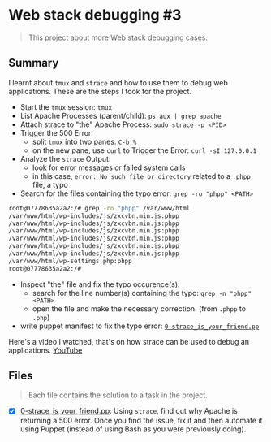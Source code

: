 # Web stack debugging #3

> This project about more Web stack debugging cases.

## Summary

I learnt about `tmux` and `strace` and how to use them to debug web applications.
These are the steps I took for the project.
- Start the `tmux` session: `tmux`
- List Apache Processes (parent/child): `ps aux | grep apache`
- Attach strace to "the" Apache Process: `sudo strace -p <PID>`
- Trigger the 500 Error:
  - split `tmux` into two panes: `C-b %`
  - on the new pane, use `curl` to Trigger the Error: `curl -sI 127.0.0.1`
- Analyze the `strace` Output:
  - look for error messages or failed system calls
  - in this case, `error: No such file or directory` related to a `.phpp` file, a typo
- Search for the files containing the typo error: `grep -ro "phpp" <PATH>`
```sh
root@07778635a2a2:/# grep -ro "phpp" /var/www/html            
/var/www/html/wp-includes/js/zxcvbn.min.js:phpp
/var/www/html/wp-includes/js/zxcvbn.min.js:phpp
/var/www/html/wp-includes/js/zxcvbn.min.js:phpp
/var/www/html/wp-includes/js/zxcvbn.min.js:phpp
/var/www/html/wp-includes/js/zxcvbn.min.js:phpp
/var/www/html/wp-includes/js/zxcvbn.min.js:phpp
/var/www/html/wp-settings.php:phpp
root@07778635a2a2:/#
```
- Inspect "the" file and fix the typo occurence(s):
  - search for the line number(s) containing the typo: `grep -n "phpp" <PATH>`
  - open the file and make the necessary correction. (from `.phpp` to `.php`)
- write puppet manifest to fix the typo error: [`0-strace_is_your_friend.pp`](https://github.com/Ebube-Ochemba/alx-system_engineering-devops/tree/master/0x17-web_stack_debugging_3/0-strace_is_your_friend.pp)

Here's a video I watched, that's on how strace can be used to debug an applications. [YouTube](https://youtu.be/mBfurelWwPQ?si=bWtkFv3_RUKyqKwe)

## Files

> Each file contains the solution to a task in the project.

- [x] [0-strace_is_your_friend.pp](https://github.com/Ebube-Ochemba/alx-system_engineering-devops/tree/master/0x17-web_stack_debugging_3/0-strace_is_your_friend.pp): Using `strace`, find out why Apache is returning a 500 error. Once you find the issue, fix it and then automate it using Puppet (instead of using Bash as you were previously doing).
